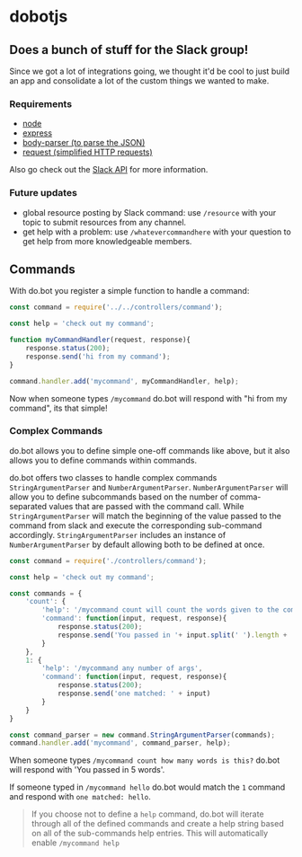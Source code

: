 # dobotjs
## Does a bunch of stuff for the Slack group!

Since we got a lot of integrations going, we thought it'd be cool to just build an app and consolidate a lot of the custom things we wanted to make.

### Requirements
 - [node](http://nodejs.org)
 - [express](http://expressjs.com)
 - [body-parser (to parse the JSON)](https://github.com/expressjs/body-parser)
 - [request (simplified HTTP requests)](https://github.com/request/request)

Also go check out the [Slack API](http://api.slack.com) for more information.

### Future updates
 - global resource posting by Slack command: use `/resource` with your topic to submit resources from any channel.
 - get help with a problem: use `/whatevercommandhere` with your question to get help from more knowledgeable members.


## Commands

With do.bot you register a simple function to handle a command:

```javascript
const command = require('../../controllers/command');

const help = 'check out my command';

function myCommandHandler(request, response){
    response.status(200);
    response.send('hi from my command');
}

command.handler.add('mycommand', myCommandHandler, help);
```

Now when someone types `/mycommand` do.bot will respond with "hi from my command", its that simple!

### Complex Commands

do.bot allows you to define simple one-off commands like above, but it also allows you to define commands within commands.

do.bot offers two classes to handle complex commands `StringArgumentParser` and `NumberArgumentParser`. `NumberArgumentParser` will allow you to define subcommands based on the number of comma-separated values that are passed with the command call. While `StringArgumentParser` will match the beginning of the value passed to the command from slack and execute the corresponding sub-command accordingly. `StringArgumentParser` includes an instance of `NumberArgumentParser` by default allowing both to be defined at once.

```javascript
const command = require('./controllers/command');

const help = 'check out my command';

const commands = {
    'count': {
        'help': '/mycommand count will count the words given to the command',
        'command': function(input, request, response){
            response.status(200);
            response.send('You passed in '+ input.split(' ').length + ' words')
        }
    },
    1: {
        'help': '/mycommand any number of args',
        'command': function(input, request, response){
            response.status(200);
            response.send('one matched: ' + input)
        }
    }
}

const command_parser = new command.StringArgumentParser(commands);
command.handler.add('mycommand', command_parser, help);
```

When someone types `/mycommand count how many words is this?` do.bot will respond with 'You passed in 5 words'.

If someone typed in `/mycommand hello` do.bot would match the `1` command and respond with `one matched: hello`.

> If you choose not to define a `help` command, do.bot will iterate through all of the defined commands and create a help string based on all of the sub-commands help entries. This will automatically enable `/mycommand help`